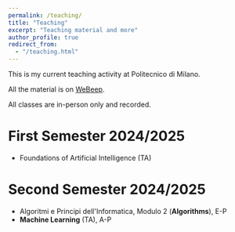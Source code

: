 ```yaml
---
permalink: /teaching/
title: "Teaching"
excerpt: "Teaching material and more"
author_profile: true
redirect_from: 
  - "/teaching.html"
---
```


This is my current teaching activity at Politecnico di Milano.

All the material is on [WeBeep](https://webeep.polimi.it/my/).

All classes are in-person only and recorded.

# First Semester 2024/2025
* Foundations of Artificial Intelligence (TA) 

# Second Semester 2024/2025
* Algoritmi e Principi dell'Informatica, Modulo 2 (**Algorithms**), E-P
* **Machine Learning** (TA), A-P



